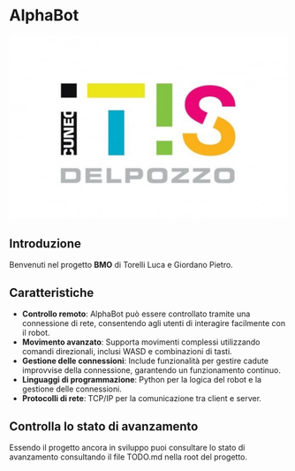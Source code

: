 # AlphaBot

![AlphaBot](itisLOGO.jpg)  <!-- Sostituisci con un link all'immagine del robot -->

## Introduzione

Benvenuti nel progetto **BMO** di Torelli Luca e Giordano Pietro.

## Caratteristiche

- **Controllo remoto**: AlphaBot può essere controllato tramite una connessione di rete, consentendo agli utenti di interagire facilmente con il robot.
- **Movimento avanzato**: Supporta movimenti complessi utilizzando comandi direzionali, inclusi WASD e combinazioni di tasti.
- **Gestione delle connessioni**: Include funzionalità per gestire cadute improvvise della connessione, garantendo un funzionamento continuo.
- **Linguaggi di programmazione**: Python per la logica del robot e la gestione delle connessioni.
- **Protocolli di rete**: TCP/IP per la comunicazione tra client e server.

## Controlla lo stato di avanzamento
Essendo il progetto ancora in sviluppo puoi consultare lo stato di avanzamento consultando il file TODO.md nella root del progetto.
